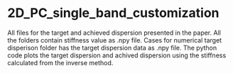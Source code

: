 # 2D_PC_single_band_customization
All files for the target and achieved dispersion presented in the paper.
All the folders contain stiffness value as .npy file.
Cases for numerical target disperison folder has the target dispersion data as .npy file. 
The python code plots the target dispersion and achived dispersion using the stiffness calculated from the inverse method. 
